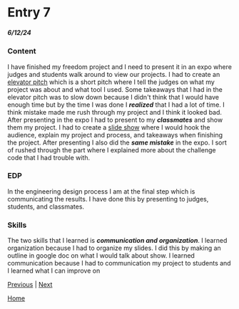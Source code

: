 # Entry 7
##### 6/12/24
### Content
I have finished my freedom project and I need to present it in an expo where judges and students walk around to view our projects. I had to create an [elevator pitch](https://docs.google.com/document/d/1WcLzoSlNBw3K7sOqBnKdIDYQO8qcwImEORhzC7rNWtE/edit?usp=sharing) which is a short pitch where I tell the judges on what my project was about and what tool I used. Some takeaways that I had in the elevator pitch was to slow down because I didn't think that I would have enough time but by the time I was done I ***realized*** that I had a lot of time. I think mistake made me rush through my project and I think it looked bad. After presenting in the expo I had to present to my ***classmates*** and show them my project. I had to create a [slide show](https://docs.google.com/presentation/d/1xtUswi9awPwfgaCnq3W4zNdbVcAk6IAlRmpFyb6EDe8/edit#slide=id.p) where I would hook the audience, explain my project and process, and takeaways when finishing the project. After presenting I also did the ***same mistake*** in the expo. I sort of rushed through the part where I explained more about the challenge code that I had trouble with. 

### EDP
In the engineering design process I am at the final step which is communicating the results. I have done this by presenting to judges, students, and classmates. 

### Skills
The two skills that I learned is ***communication and organization***. I learned organization because I had to organize my slides. I did this by making an outline in google doc on what I would talk about show. I learned communication because I had to communication my project to students and I learned what I can improve on

[Previous](entry06.md) | [Next](entry08.md)

[Home](../README.md)
